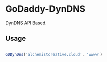 # GoDaddy-DynDNS

DynDNS API Based.

## Usage

```javascript

GDDynDns('alchemistcreative.cloud', 'wwww')


```
